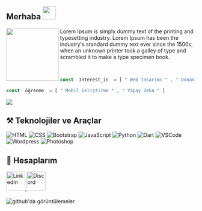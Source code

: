 ##  Merhaba <img src="https://raw.githubusercontent.com/hulkienesuysal/hulkienesuysal/main/img/hi.gif" width="35">

<img src="https://raw.githubusercontent.com/hulkienesuysal/hulkienesuysal/main/img/responsive.gif" align="left" width="140">

<p>Lorem Ipsum is simply dummy text of the printing and typesetting industry. Lorem Ipsum has been the industry's standard dummy text ever since the 1500s, when an unknown printer took a galley of type and scrambled it to make a type specimen book.</p>

<br>

```javascript
const  Interest_in  = [ " Web Tasarımı " , " Donanım " ]
```
```javascript
const  öğrenme  = [ " Mobil Geliştirme " , " Yapay Zeka " ]
```

<img align="center" src="https://raw.githubusercontent.com/hulkienesuysal/hulkienesuysal/main/img/header.png">

##  ⚒️ Teknolojiler ve Araçlar
<div>
    <img src="https://skillicons.dev/icons?i=html" title="HTML">
    <img src="https://skillicons.dev/icons?i=css" title="CSS">
    <img src="https://skillicons.dev/icons?i=bootstrap" title="Bootstrap">
    <img src="https://skillicons.dev/icons?i=js" title="JavaScript">
    <img src="https://skillicons.dev/icons?i=python" title="Python">
    <img src="https://skillicons.dev/icons?i=dart" title="Dart">
    <img src="https://skillicons.dev/icons?i=vscode" title="VSCode">
    <img src="https://skillicons.dev/icons?i=wordpress" title="Wordpress">
    <img src="https://skillicons.dev/icons?i=photoshop" title="Photoshop"
</div>

##  📡 Hesaplarım
<div>
  <a href="https://www.linkedin.com/in/erdem-ceviz-5958a5219/" target="_blank">
    <img height="50" title="Linkedin" src="https://skillicons.dev/icons?i=linkedin"/>
  </a>
  <a href="https://discord.com/users/" target="_blank">
    <img height="50" title="Discord" src="https://skillicons.dev/icons?i=discord"/>
  </a>
</div>

<br>

<img src="https://komarev.com/ghpvc/?username=erduman26575&label=Views&color=brightgreen&style=flat-square" alt="github'da görüntülemeler"/>

<!---
erduman26/erduman26 is a ✨ special ✨ repository because its `README.md` (this file) appears on your GitHub profile.
You can click the Preview link to take a look at your changes.
--->
